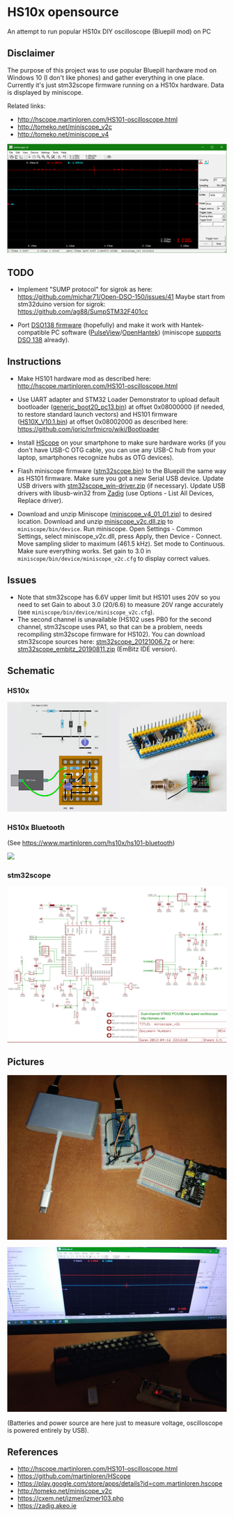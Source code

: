 # HS10x opensource

An attempt to run popular HS10x DIY oscilloscope (Bluepill mod) on PC

## Disclaimer

The purpose of this project was to use popular
Bluepill hardware mod on Windows 10 (I don't like phones) and gather everything in one place.
Currently it's just stm32scope firmware running on a HS10x hardware. Data is displayed by miniscope.

Related links:

* http://hscope.martinloren.com/HS101-oscilloscope.html
* http://tomeko.net/miniscope_v2c
* http://tomeko.net/miniscope_v4

![](files/miniscope.png)

## TODO

* Implement "SUMP protocol" for sigrok as here: https://github.com/michar71/Open-DSO-150/issues/41
Maybe start from stm32duino version for sigrok: https://github.com/ag88/SumpSTM32F401cc

* Port [DSO138 firmware](https://github.com/ardyesp/DLO-138) (hopefully) and make it work with Hantek-compatible
PC software ([PulseView](https://sigrok.org/wiki/Downloads)/[OpenHantek](https://github.com/OpenHantek/OpenHantek6022/releases))
(miniscope [supports DSO 138](https://tomeko.net/projects/dso138) already).

## Instructions

* Make HS101 hardware mod as described here: http://hscope.martinloren.com/HS101-oscilloscope.html

* Use UART adapter and STM32 Loader Demonstrator to upload default bootloader
([generic_boot20_pc13.bin](https://github.com/rogerclarkmelbourne/STM32duino-bootloader/blob/master/binaries/generic_boot20_pc13.bin))
at offset 0x08000000 (if needed, to restore standard launch vectors) and HS101 firmware
([HS10X_V10.1.bin](https://github.com/martinloren/HScope/raw/master/HS10X/Firmware/HS10X_V10.1.bin))
at offset 0x08002000 as described here: https://github.com/joric/nrfmicro/wiki/Bootloader

* Install [HScope](https://play.google.com/store/apps/details?id=com.martinloren.hscope) on your smartphone
to make sure hardware works (if you don't have USB-C OTG cable, you can use any USB-C hub from your laptop,
smartphones recognize hubs as OTG devices).

* Flash miniscope firmware ([stm32scope.bin](files/stm32scope.bin)) to the Bluepill
the same way as HS101 firmware. Make sure you got a new Serial USB device. Update USB drivers
with [stm32scope_win-driver.zip](files/stm32scope_win-driver.zip) (if necessary).
Update USB drivers with libusb-win32 from [Zadig](https://zadig.akeo.ie)
(use Options - List All Devices, Replace driver).

* Download and unzip Miniscope ([miniscope_v4_01_01.zip](files/miniscope_v4_01_01.zip)) to desired location.
Download and unzip [miniscope_v2c.dll.zip](files/miniscope_v2c.dll.zip) to `miniscope/bin/device`.
Run miniscope. Open Settings - Common Settings, select miniscope_v2c.dll, press Apply, then Device - Connect.
Move sampling slider to maximum (461.5 kHz). Set mode to Continuous.
Make sure everything works. Set gain to 3.0 in `miniscope/bin/device/miniscope_v2c.cfg` to display correct values.

## Issues

* Note that stm32scope has 6.6V upper limit but HS101 uses 20V so you need to set Gain to about 3.0 (20/6.6) to measure 20V range accurately (see `miniscope/bin/device/miniscope_v2c.cfg`).
* The second channel is unavailable (HS102 uses PB0 for the second channel, stm32scope uses PA1, so that can be a problem, needs recompiling stm32scope firmware for HS102).
You can download stm32scope sources here: [stm32scope_20121006.7z](files/stm32scope_20121006.7z) or
here: [stm32scope_embitz_20190811.zip](stm32scope_embitz_20190811.zip) (EmBitz IDE version).

## Schematic

### HS10x

![](files/hs101_schematics.jpg)

### HS10x Bluetooth

(See https://www.martinloren.com/hs10x/hs101-bluetooth)

![](https://www.martinloren.com/wp-content/uploads/2020/07/hs10x_blt_module.png)

### stm32scope

![](files/stm32scope_schematic.png)

## Pictures

![](files/hs101_breadboard.jpg)

![](files/hs101_miniscope.jpg)

(Batteries and power source are here just to measure voltage, oscilloscope is powered entirely by USB).

## References

* http://hscope.martinloren.com/HS101-oscilloscope.html
* https://github.com/martinloren/HScope
* https://play.google.com/store/apps/details?id=com.martinloren.hscope
* http://tomeko.net/miniscope_v2c
* https://cxem.net/izmer/izmer103.php
* https://zadig.akeo.ie
